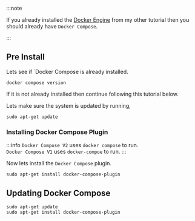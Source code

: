 :::note

If you already installed the [Docker Engine](./Docker%20Engine.md) from my other tutorial then you should already have `Docker Compose`.

:::
## Pre Install
Lets see if `Docker Compose is already installed.
```
docker compose version
```
If it is not already installed then continue following this tutorial below.

Lets make sure the system is updated by running,
```
sudo apt-get update
```
### Installing Docker Compose Plugin
:::info
`Docker Compose V2` uses `docker compose` to run.\
`Docker Compose V1` uses `docker-compoe` to run.
:::

Now lets install the `Docker Compose` plugin.
```
sudo apt-get install docker-compose-plugin
```

## Updating Docker Compose
```
sudo apt-get update
sudo apt-get install docker-compose-plugin
```
